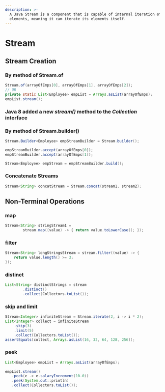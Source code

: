 ```yaml
---
description: >-
  A Java Stream is a component that is capable of internal iteration of its
  elements, meaning it can iterate its elements itself.
---
```


# Stream

## **Stream Creation**

### By method of Stream.of

```java
Stream.of(arrayOfEmps[0], arrayOfEmps[1], arrayOfEmps[2]);
// OR
private static List<Employee> empList = Arrays.asList(arrayOfEmps);
empList.stream();
```

###  **Java 8 added a new** _**stream\(\)**_ **method to the** _**Collection**_ **interface**

### By method of Stream.builder\(\)

```java
Stream.Builder<Employee> empStreamBuilder = Stream.builder();

empStreamBuilder.accept(arrayOfEmps[0]);
empStreamBuilder.accept(arrayOfEmps[1]);

Stream<Employee> empStream = empStreamBuilder.build();
```

### Concatenate Streams

```java
Stream<String> concatStream = Stream.concat(stream1, stream2);
```

## Non-Terminal Operations

### map

```java
Stream<String> stringStream1 =
        stream.map((value) -> { return value.toLowerCase(); });
```

### filter

```java
Stream<String> longStringsStream = stream.filter((value) -> {
    return value.length() >= 3;
});
```

### distinct

```java
List<String> distinctStrings = stream
        .distinct()
        .collect(Collectors.toList());
```

### skip and limit

```java
Stream<Integer> infiniteStream = Stream.iterate(2, i -> i * 2);
List<Integer> collect = infiniteStream
    .skip(3)
    .limit(5)
    .collect(Collectors.toList());
assertEquals(collect, Arrays.asList(16, 32, 64, 128, 256));
```

### peek

```java
List<Employee> empList = Arrays.asList(arrayOfEmps);
    
empList.stream()
   .peek(e -> e.salaryIncrement(10.0))
   .peek(System.out::println)
   .collect(Collectors.toList());
```



